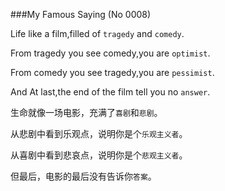 ###My Famous Saying (No 0008)

Life like a film,filled of `tragedy` and `comedy`.

From tragedy you see comedy,you are `optimist`.

From comedy you see tragedy,you are `pessimist`.

And At last,the end of the film tell you no `answer`.

生命就像一场电影，充满了`喜剧`和`悲剧`。

从悲剧中看到乐观点，说明你是个`乐观主义者`。

从喜剧中看到悲哀点，说明你是个`悲观主义者`。

但最后，电影的最后没有告诉你`答案`。